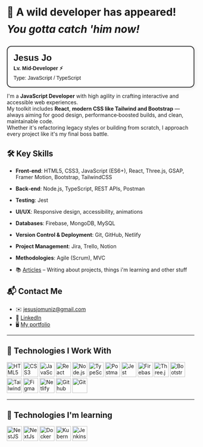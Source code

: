# 🦑 A wild developer has appeared! <p style="margin-top: 12px;"><em>You gotta catch 'him now!</em></p>

<div style="display: flex; align-items: center; gap: 16px; background: #fefefe; border: 2px solid #333; border-radius: 12px; padding: 16px; box-shadow: 2px 2px 10px rgba(0,0,0,0.1); max-width: 500px; font-family: sans-serif;">
  <div>
    <h3 style="margin: 0; font-size: 1.5rem;">Jesus Jo</h3>
    <p style="margin: 4px 0 0 0; font-weight: bold;">Lv. Mid-Developer ⚡</p>
    <p style="margin: 4px 0 0 0;">Type: JavaScript / TypeScript</p>
  </div>
</div>

I'm a **JavaScript Developer** with high agility in crafting interactive and accessible web experiences.  
My toolkit includes **React**, **modern CSS like Tailwind and Bootstrap** — always aiming for good design, performance‑boosted builds, and clean, maintainable code.  
Whether it's refactoring legacy styles or building from scratch, I approach every project like it's my final boss battle.

## 🛠️ Key Skills

- **Front‑end**: HTML5, CSS3, JavaScript (ES6+), React, Three.js, GSAP, Framer Motion, Bootstrap, TailwindCSS
- **Back‑end**: Node.js, TypeScript, REST APIs, Postman
- **Testing**: Jest
- **UI/UX**: Responsive design, accessibility, animations
- **Databases**: Firebase, MongoDB, MySQL
- **Version Control & Deployment**: Git, GitHub, Netlify
- **Project Management**: Jira, Trello, Notion
- **Methodologies**: Agile (Scrum), MVC

- 📚 [Articles](https://buymeacoffee.com/jesusjo/) – Writing about projects, things i'm learning and other stuff


## 📬 Contact Me
- ✉️ jesusjomuniz@gmail.com 
- 🔗 [LinkedIn](https://www.linkedin.com/in/jesus-jo-255721210/)
- 🖥️ [My portfolio](https://jo-dev.netlify.app/)

---

## 🧰 Technologies I Work With
<p align="left">
  <img src="https://cdn.jsdelivr.net/gh/devicons/devicon/icons/html5/html5-original.svg" width="40" alt="HTML5"/>
  <img src="https://cdn.jsdelivr.net/gh/devicons/devicon/icons/css3/css3-original.svg" width="40" alt="CSS3"/>
  <img src="https://cdn.jsdelivr.net/gh/devicons/devicon/icons/javascript/javascript-original.svg" width="40" alt="JavaScript"/>
  <img src="https://cdn.jsdelivr.net/gh/devicons/devicon/icons/react/react-original.svg" width="40" alt="React"/>
  <img src="https://cdn.jsdelivr.net/gh/devicons/devicon/icons/nodejs/nodejs-original.svg" width="40" alt="Node.js"/>
  <img src="https://cdn.jsdelivr.net/gh/devicons/devicon/icons/typescript/typescript-original.svg" width="40" alt="TypeScript"/>
  <img src="https://cdn.jsdelivr.net/gh/devicons/devicon/icons/postman/postman-original.svg" width="40" alt="Postman"/>
  <img src="https://cdn.jsdelivr.net/gh/devicons/devicon/icons/jest/jest-plain.svg" width="40" alt="Jest"/>
  <img src="https://cdn.jsdelivr.net/gh/devicons/devicon/icons/firebase/firebase-plain.svg" width="40" alt="Firebase"/>
  <img src="https://cdn.jsdelivr.net/gh/devicons/devicon/icons/threejs/threejs-original.svg" width="40" alt="Three.js"/>
  <img src="https://cdn.jsdelivr.net/gh/devicons/devicon/icons/bootstrap/bootstrap-original.svg" width="40" alt="Bootstrap"/>
  <img src="https://cdn.jsdelivr.net/gh/devicons/devicon/icons/tailwindcss/tailwindcss-original.svg" width="40" alt="Tailwind"/>
  <img src="https://cdn.jsdelivr.net/gh/devicons/devicon/icons/figma/figma-original.svg" width="40" alt="Figma"/>
  <img src="https://cdn.jsdelivr.net/gh/devicons/devicon/icons/netlify/netlify-original.svg" width="40" alt="Netlify"/>
  <img src="https://cdn.jsdelivr.net/gh/devicons/devicon/icons/github/github-original.svg" width="40" alt="Github"/>
  <img src="https://cdn.jsdelivr.net/gh/devicons/devicon/icons/git/git-original.svg" width="40" alt="Git"/>
</p>

---

## 🧰 Technologies I'm learning 
<p align="left">
    <img src="https://cdn.jsdelivr.net/gh/devicons/devicon/icons/nestjs/nestjs-original.svg" width="40" alt="NestJS"/>
    <img src="https://cdn.jsdelivr.net/gh/devicons/devicon/icons/nextjs/nextjs-original.svg" width="40" alt="NextJs"/>
    <img src="https://cdn.jsdelivr.net/gh/devicons/devicon/icons/docker/docker-original.svg" width="40" alt="Docker"/>
  <img src="https://cdn.jsdelivr.net/gh/devicons/devicon/icons/kubernetes/kubernetes-original.svg" width="40" alt="Kubernetes"/>
   <img src="https://cdn.jsdelivr.net/gh/devicons/devicon/icons/jenkins/jenkins-original.svg" width="40" alt="Jenkins"/>
</p>
